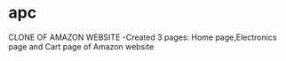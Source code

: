 # apc
CLONE OF AMAZON WEBSITE
-Created 3 pages: Home page,Electronics page and Cart page of Amazon website
